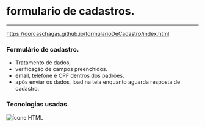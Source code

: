# formulario de cadastros.
---
https://dorcaschagas.github.io/formularioDeCadastro/index.html

### Formulário de cadastro.

 - Tratamento de dados,
  - verificação de campos preenchidos.
  - email, telefone e CPF dentros dos padrões.
  - após enviar os dados, load na tela enquanto aguarda resposta de cadastro.

### Tecnologias usadas.
![Ícone HTML](https://upload.wikimedia.org/wikipedia/commons/thumb/a/a8/HTML5_logo_and_wordmark.svg/1200px-HTML5_logo_and_wordmark.svg.png)


